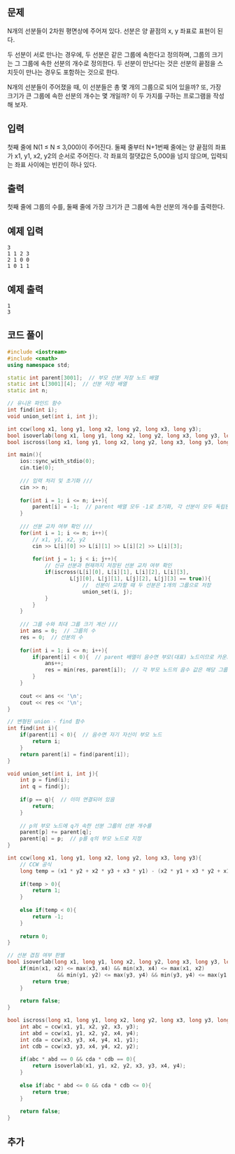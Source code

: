 ## 문제 
N개의 선분들이 2차원 평면상에 주어져 있다. 선분은 양 끝점의 x, y 좌표로 표현이 된다.

두 선분이 서로 만나는 경우에, 두 선분은 같은 그룹에 속한다고 정의하며, 그룹의 크기는 그 그룹에 속한 선분의 개수로 정의한다. 두 선분이 만난다는 것은 선분의 끝점을 스치듯이 만나는 경우도 포함하는 것으로 한다.

N개의 선분들이 주어졌을 때, 이 선분들은 총 몇 개의 그룹으로 되어 있을까? 또, 가장 크기가 큰 그룹에 속한 선분의 개수는 몇 개일까? 이 두 가지를 구하는 프로그램을 작성해 보자.
## 입력
첫째 줄에 N(1 ≤ N ≤ 3,000)이 주어진다. 둘째 줄부터 N+1번째 줄에는 양 끝점의 좌표가 x1, y1, x2, y2의 순서로 주어진다. 각 좌표의 절댓값은 5,000을 넘지 않으며, 입력되는 좌표 사이에는 빈칸이 하나 있다.


## 출력
첫째 줄에 그룹의 수를, 둘째 줄에 가장 크기가 큰 그룹에 속한 선분의 개수를 출력한다.


## 예제 입력 
```
3
1 1 2 3
2 1 0 0
1 0 1 1
```

## 예제 출력  
```
1
3
```
## 코드 풀이
```c++
#include <iostream>
#include <cmath>
using namespace std;

static int parent[3001];  // 부모 선분 저장 노드 배열
static int L[3001][4];  // 선분 저장 배열
static int n;

// 유니온 파인드 함수
int find(int i);
void union_set(int i, int j);

int ccw(long x1, long y1, long x2, long y2, long x3, long y3);
bool isoverlab(long x1, long y1, long x2, long y2, long x3, long y3, long x4, long y4);
bool iscross(long x1, long y1, long x2, long y2, long x3, long y3, long x4, long y4);

int main(){
    ios::sync_with_stdio(0);
    cin.tie(0);
    
    /// 입력 처리 및 초기화 ///
    cin >> n;
    
    for(int i = 1; i <= n; i++){
        parent[i] = -1;  // parent 배열 모두 -1로 초기화, 각 선분이 모두 독립된 그룹임을 의미
    }
    
    /// 선분 교차 여부 확인 ///
    for(int i = 1; i <= n; i++){
        // x1, y1, x2, y2
        cin >> L[i][0] >> L[i][1] >> L[i][2] >> L[i][3];
    
        for(int j = 1; j < i; j++){  
            // 신규 선분과 현재까지 저장된 선분 교차 여부 확인
            if(iscross(L[i][0], L[i][1], L[i][2], L[i][3],
                    L[j][0], L[j][1], L[j][2], L[j][3] == true)){
                        //  선분이 교차할 때 두 선분은 1개의 그룹으로 저장
                        union_set(i, j);
            }
        }
    }
    
    /// 그룹 수와 최대 그룹 크기 계산 ///
    int ans = 0;  // 그룹의 수
    res = 0;  // 선분의 수
    
    for(int i = 1; i <= n; i++){
        if(parent[i] < 0){  // parent 배열이 음수면 부모(대표) 노드이므로 카운트
            ans++;
            res = min(res, parent[i]);  // 각 부모 노드의 음수 값은 해당 그룹에 속한 선분의 수
        }
    }
    
    cout << ans << '\n';
    cout << res << '\n';
}

// 변형된 union - find 함수
int find(int i){
    if(parent[i] < 0){  // 음수면 자기 자신이 부모 노드
        return i;
    }
    return parent[i] = find(parent[i]);
}

void union_set(int i, int j){
    int p = find(i);
    int q = find(j);
    
    if(p == q){  // 이미 연결되어 있음
        return;
    }
    
    // p의 부모 노드에 q가 속한 선분 그룹의 선분 개수를 
    parent[p] += parent[q];
    parent[q] = p;  // p를 q의 부모 노드로 지정
}

int ccw(long x1, long y1, long x2, long y2, long x3, long y3){
    // CCW 공식
    long temp = (x1 * y2 + x2 * y3 + x3 * y1) - (x2 * y1 + x3 * y2 + x1 * y3);
    
    if(temp > 0){  
        return 1;
    }
    
    else if(temp < 0){  
        return -1;
    }
    
    return 0;
}

// 선분 겹침 여부 판별
bool isoverlab(long x1, long y1, long x2, long y2, long x3, long y3, long x4, long y4){
    if(min(x1, x2) <= max(x3, x4) && min(x3, x4) <= max(x1, x2)
                && min(y1, y2) <= max(y3, y4) && min(y3, y4) <= max(y1, y2)){
        return true;    
    }
    
    return false;
}

bool iscross(long x1, long y1, long x2, long y2, long x3, long y3, long x4, long y4){
    int abc = ccw(x1, y1, x2, y2, x3, y3);
    int abd = ccw(x1, y1, x2, y2, x4, y4);
    int cda = ccw(x3, y3, x4, y4, x1, y1);
    int cdb = ccw(x3, y3, x4, y4, x2, y2);
    
    if(abc * abd == 0 && cda * cdb == 0){
        return isoverlab(x1, y1, x2, y2, x3, y3, x4, y4);
    }
    
    else if(abc * abd <= 0 && cda * cdb <= 0){
        return true;
    }
    
    return false;
}
```
## 추가
